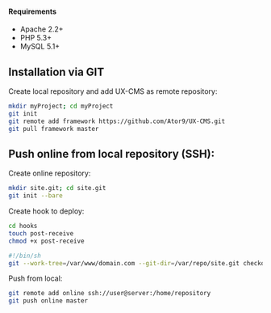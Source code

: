 #### Requirements
* Apache 2.2+
* PHP 5.3+
* MySQL 5.1+

## Installation via GIT
Create local repository and add UX-CMS as remote repository:
```sh
mkdir myProject; cd myProject
git init
git remote add framework https://github.com/Ator9/UX-CMS.git
git pull framework master
```
## Push online from local repository (SSH):
Create online repository:
```sh
mkdir site.git; cd site.git
git init --bare
```
Create hook to deploy:
```sh
cd hooks
touch post-receive
chmod +x post-receive

#!/bin/sh
git --work-tree=/var/www/domain.com --git-dir=/var/repo/site.git checkout -f
```
Push from local:
```sh
git remote add online ssh://user@server:/home/repository
git push online master
```
